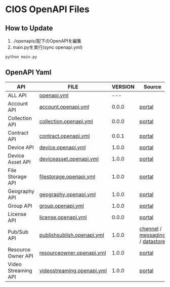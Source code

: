# CIOS OpenAPI Files

## How to Update

1. ./openapis/配下のOpenAPIを編集
2. main.pyを実行(sync openapi.yml)
```shell script
python main.py
```

## OpenAPI Yaml

| API | FILE | VERSION | Source |
|---|---|---|---|
|ALL API| [openapi.yml](openapis/openapi.yml) | --- |
|Account API| [account.openapi.yml](./openapis/account.openapi.yml) | 0.0.0 | [portal](https://developer-portal.optim.cloud/md/api_v2/account/) |
|Collection API| [collection.openapi.yml](./openapis/collection.openapi.yml) | 0.0.0 | [portal](https://de9nof8bnxm56.cloudfront.net/collections_api_cios_public.html) |
|Contract API| [contract.openapi.yml](./openapis/contract.openapi.yml) | 0.0.1| [portal](https://developer-portal.optim.cloud/md/api_v2/contract/api/) |
|Device API| [device.openapi.yml](./openapis/device.openapi.yml) | 1.0.0 | [portal](https://developer-portal.optim.cloud/md/api_v2/device/) |
|Device Asset API| [deviceasset.openapi.yml](./openapis/deviceasset.openapi.yml) | 1.0.0 | [portal](https://developer-portal.optim.cloud/md/api_v2/device_asset_lifecycle/) |
|File Storage API| [filestorage.openapi.yml](./openapis/filestorage.openapi.yml) | 1.0.0 | [portal](https://developer-portal.optim.cloud/md/api_v2/file_storage/) |
|Geography API| [geography.openapi.yml](./openapis/geography.openapi.yml) | 1.0.0 | [portal](https://developer-portal.optim.cloud/md/api_v2/geo_point/) |
|Group API| [group.openapi.yml](./openapis/group.openapi.yml) | 1.0.0 | [portal](https://developer-portal.optim.cloud/md/api_v2/group/) |
|License API| [license.openapi.yml](./openapis/license.openapi.yml) | 0.0.0 | [portal](https://developer-portal.optim.cloud/md/api_v2/license/) |
|Pub/Sub API| [publishsublish.openapi.yml](openapis/pubsub.openapi.yml) | 1.0.0 |[chennel](https://developer-portal.optim.cloud/md/api_v2/pubsub/) / [messaging](https://developer-portal.optim.cloud/md/api_v2/pubsub_messaging/) / [datastore](https://developer-portal.optim.cloud/md/api_v2/pubsub_datastore/) |
|Resource Owner API| [resourceowner.openapi.yml](./openapis/resourceowner.openapi.yml) | 1.0.0 | [portal](https://developer-portal.optim.cloud/md/api_v2/resource_owner/) |
|Video Streaming API| [videostreaming.openapi.yml](./openapis/videostreaming.openapi.yml) | 1.0.0 | [portal](https://developer-portal.optim.cloud/md/api_v2/video_streaming/) |

